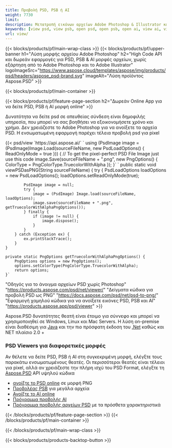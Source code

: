 ```yaml
---
title: Προβολή PSD, PSB ή AI
weight: 7730
limit: 
description: Μετατροπή εικόνων αρχείων Adobe Photoshop & Illustrator και άλλων μορφών
keywords: [view psd, view psb, open psd, open psb, open ai, view ai, view image, open photoshop file, open illustrator file]
url: view/
---
```


{{< blocks/products/pf/main-wrap-class >}}
{{< blocks/products/pf/upper-banner h1="Λύση μορφής αρχείου Adobe Photoshop" h2="High Code API και δωρεάν εφαρμογές για PSD, PSB & AI μορφές αρχείων, χωρίς εξάρτηση από το Adobe Photoshop και το Adobe Illustrator" logoImageSrc="https://www.aspose.cloud/templates/aspose/img/products/psd/headers/aspose_psd-brand.svg" imageAlt="Λύση προϊόντος Aspose.PSD" >}}

{{< blocks/products/pf/main-container >}}

{{< blocks/products/pf/feature-page-section h2="Δωρεάν Online App για να δείτε PSD, PSB ή AI μορφή online" >}}
<p>Δυνατότητα να δείτε psd σε απευθείας σύνδεση είναι δημοφιλής υπηρεσία, που μπορεί να σας βοηθήσει να εξοικονομήσετε χρόνο και χρήμα. Δεν χρειάζεστε το Adobe Photoshop για να ανοίξετε τα αρχεία PSD. Η ενσωματωμένη εφαρμογή παρέχει τέλεια προβολή psd για pixel</p>
{{< psd/view `https://api.aspose.ai/` 
`    using (PsdImage image = (PsdImage)Image.Load(sourceFileName, new PsdLoadOptions() { ReadOnlyMode = true }))
    {
        // To get the pixel-perfect PSD File Image just use this code
        image.Save(sourceFileName + ".png",  new PngOptions() {  ColorType = PngColorType.TruecolorWithAlpha });
    }` 
	`    public static void viewPSDasPNG(String sourceFileName) {
        try {
            PsdLoadOptions loadOptions = new PsdLoadOptions();
            loadOptions.setReadOnlyMode(true);
            
            PsdImage image = null;
            try {
                image = (PsdImage) Image.load(sourceFileName, loadOptions);
                image.save(sourceFileName + ".png", getTruecolorWithAlphaPngOptions());
            } finally {
                if (image != null) {
                    image.dispose();
                }
            }
        } catch (Exception ex) {
            ex.printStackTrace();
        }
    }
    
    private static PngOptions getTruecolorWithAlphaPngOptions() {
        PngOptions options = new PngOptions();
        options.setColorType(PngColorType.TruecolorWithAlpha);
        return options;
    }` 
"Οδηγός για το άνοιγμα αρχείων PSD χωρίς Photoshop" "https://products.aspose.com/psd/net/viewer/" 
"Δείγματα κώδικα για προβολή PSD ως PNG"  "https://docs.aspose.com/psd/net/psd-to-png/" 
"Εφαρμογή χαμηλού κώδικα για να ανοίξετε εικόνες PSD, PSB και AI" "https://products.aspose.app/psd/viewer" >}}
<p>Aspose.PSD δυνατότητες θεατή είναι έτοιμο για σύννεφο και μπορεί να χρησιμοποιηθεί σε Windows, Linux και Mac Servers. Η λύση on-premise είναι διαθέσιμη για <a href="https://products.aspose.com/psd/java/">Java</a> και την πιο πρόσφατη έκδοση του <a href="https://products.aspose.com/psd/net/">.Net</a> καθώς και NET πλαίσιο 2.0 +</p>

<h3 class="headingpdleft">PSD Viewers για διαφορετικές μορφές</h3>
<p>Αν θέλετε να δείτε PSD, PSB ή AI στη συγκεκριμένη μορφή, ελέγξτε τους παρακάτω ενσωματωμένους θεατές. Οι περισσότεροι θεατές είναι τέλειοι για pixel, αλλά αν χρειάζεστε την πλήρη ισχύ του PSD Format, ελέγξτε τη <a href="/psd/">Aspose.PSD</a> API υψηλού κώδικα</p>
<ul>
<li><a href="open-psd-online">ανοίξτε το PSD online</a> σε μορφή PNG</li>
<li><a href="psb">Προβολέας PSB</a> για μεγάλα αρχεία</li>
<li><a href="open-ai-online">Ανοίξτε το AI online</a></li>
<li><a href="ai">Πρόγραμμα προβολής AI</a></li>
<li><a href="/psd/view/psd-file-viewer">Πρόγραμμα προβολής αρχείων PSD</a> με τα πρόσθετα χαρακτηριστικά</li>
</ul>

{{< /blocks/products/pf/feature-page-section >}}
{{< /blocks/products/pf/main-container >}}


{{< /blocks/products/pf/main-wrap-class >}}

{{< blocks/products/products-backtop-button >}}

